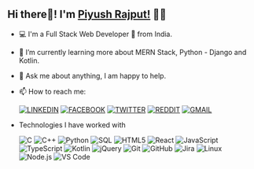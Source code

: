 ## Hi there👋! I'm [Piyush Rajput!](https://rajputpiyush.com) 🙋‍♂️

- 💻 I'm a Full Stack Web Developer 🚀 from India.
- 🌱 I’m currently learning more about MERN Stack, Python - Django and Kotlin.
- 💬 Ask me about anything, I am happy to help.
- 📫 How to reach me: 

  [![LINKEDIN](https://img.shields.io/badge/-imPiyushrRajput-000000?style=for-the-badge&logo=linkedin&logoColor=ffffff&color=0077B5)](https://www.linkedin.com/in/imPiyushrRajput/) 
  [![FACEBOOK](https://img.shields.io/badge/-imPiyushrRajput-000000?style=for-the-badge&logo=facebook&logoColor=ffffff&color=1877F2)](https://www.facebook.com/imPiyushrRajput/)
  [![TWITTER](https://img.shields.io/badge/-imPiyushrRajput-000000?style=for-the-badge&logo=twitter&logoColor=ffffff&color=1DA1F2)](https://twitter.com/imPiyushrRajput/)
  [![REDDIT](https://img.shields.io/badge/-imPiyushrRajput-000000?style=for-the-badge&logo=reddit&logoColor=ffffff&color=FF4500)](https://www.reddit.com/user/imPiyushrRajput/)
  [![GMAIL](https://img.shields.io/badge/-piyushrajput1846-000000?style=for-the-badge&logo=gmail&logoColor=ffffff&color=D14836)](mailto:piyushrajput1846@gmail.com) 


- Technologies I have worked with

  ![C](https://img.shields.io/badge/-C-000000?style=flat&logo=C)
  ![C++](https://img.shields.io/badge/-C++-000000?style=flat&logo=C%2B%2B&logoColor=00599C)
  ![Python](https://img.shields.io/badge/-Python-000000?style=flat&logo=python)
  ![SQL](https://img.shields.io/badge/-SQL-000000?style=flat&logo=MySQL)
  ![HTML5](https://img.shields.io/badge/-HTML5-000000?style=flat&logo=HTML5)
  ![React](https://img.shields.io/badge/-React-000000?style=flat&logo=React&logoColor=61DAFB)
  ![JavaScript](https://img.shields.io/badge/-JavaScript-000000?style=flat&logo=javascript)
  ![TypeScript](https://img.shields.io/badge/-TypeScript-000000?style=flat&logo=typescript&logoColor=007ACC)
  ![Kotlin](https://img.shields.io/badge/-Kotlin-000000?style=flat&logo=kotlin&logoColor=007ACC)
  ![jQuery](https://img.shields.io/badge/-jQuery-000000?style=flat&logo=jQuery&logoColor=0769AD)
  ![Git](https://img.shields.io/badge/-Git-000000?style=flat&logo=git&logoColor=F05032)
  ![GitHub](https://img.shields.io/badge/-GitHub-000000?style=flat&logo=github&logoColor=FFFFFF)
  ![Jira](https://img.shields.io/badge/-Jira-000000?style=flat&logo=jira-software&logoColor=white&logoColor=0052CC)
  ![Linux](https://img.shields.io/badge/-Linux-000000?style=flat&logo=linux&logoColor=FCC624)
  ![Node.js](https://img.shields.io/badge/-NodeJs-000000?style=flat&logo=node.js&logoColor=339933)
  ![VS Code](http://img.shields.io/badge/-VS%20Code-000000?style=flat&logo=visual-studio-code&logoColor=007acc)
